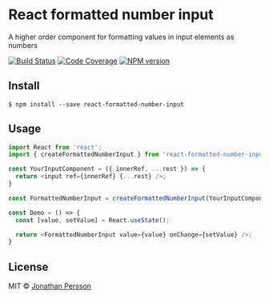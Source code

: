 # React formatted number input

A higher order component for formatting values in input elements as numbers


[![Build Status][travis-image]][travis-url]
[![Code Coverage][coverage-image]][coverage-url]
[![NPM version][npm-image]][npm-url]


## Install

```
$ npm install --save react-formatted-number-input
```


## Usage

```ts
import React from 'react';
import { createFormattedNumberInput } from 'react-formatted-number-input';

const YourInputComponent = ({ innerRef, ...rest }) => {
  return <input ref={innerRef} {...rest} />;
}

const FormattedNumberInput = createFormattedNumberInput(YourInputComponent, { precision: 2 });

const Demo = () => {
  const [value, setValue] = React.useState();

  return <FormattedNumberInput value={value} onChange={setValue} />;
}
```


## License

MIT © [Jonathan Persson](https://github.com/jonathanp)

[travis-image]: https://img.shields.io/travis/jonathanp/react-formatted-number-input.svg
[travis-url]: https://travis-ci.org/jonathanp/react-formatted-number-input
[coverage-image]: https://img.shields.io/codecov/c/gh/jonathanp/react-formatted-number-input.svg
[coverage-url]: https://codecov.io/gh/jonathanp/react-formatted-number-input
[npm-image]: https://img.shields.io/npm/v/react-formatted-number-input.svg
[npm-url]: https://npmjs.org/package/react-formatted-number-input
